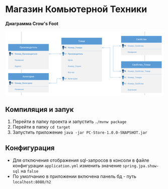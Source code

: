 # Магазин Комьютерной Техники
#### Диаграмма Crow's Foot
![Диаграмма](crows_foot.png)

## Компиляция и запук
1. Перейти в папку проекта и запустить ``./mvnw package``
2. Перейти в папку ``cd target``
3. Запустить приложение ``java -jar PC-Store-1.0.0-SNAPSHOT.jar``

## Конфигурация
* Для отключения отображения sql-запросов в консоли 
в файле конфигурации ``application.yml`` изменить значение ``spring.jpa.show-sql`` на ``false``
* По умолчанию в приложении включена панель бд - путь ``localhost:8080/h2``